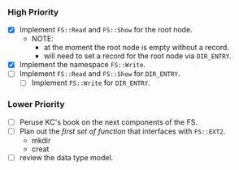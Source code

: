 
### High Priority

- [x] Implement `FS::Read` and `FS::Show` for the root node.
    - NOTE:
        - at the moment the root node is empty without a record.
        - will need to set a record for the root node via `DIR_ENTRY`.
- [x] Implement the namespace `FS::Write`.
- [ ] Implement `FS::Read` and `FS::Show` for `DIR_ENTRY`.
    - [ ] Implement `FS::Write` for `DIR_ENTRY`.

### Lower Priority

- [ ] Peruse KC's book on the next components of the FS.
- [ ] Plan out the *first set of function* that interfaces with `FS::EXT2`.
    - mkdir
    - creat
- [ ] review the data type model.
